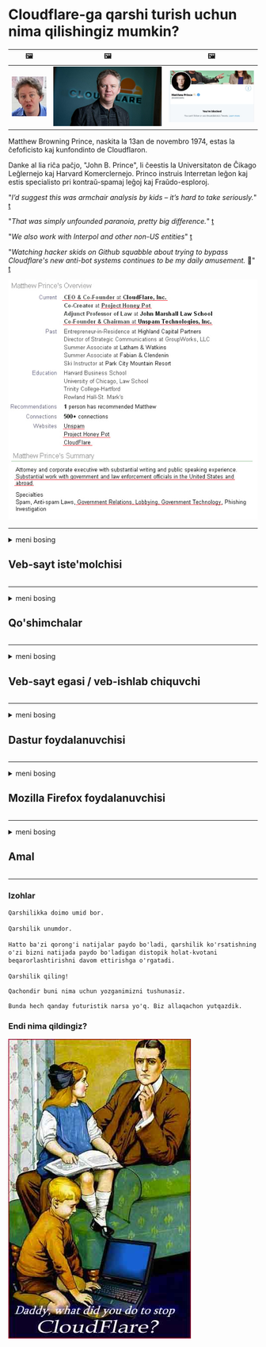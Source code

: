 # Cloudflare-ga qarshi turish uchun nima qilishingiz mumkin?

| 🖼 | 🖼 | 🖼 |
| --- | --- | --- |
| ![](../image/matthew_prince_teen.jpg) | ![](../image/matthew_prince.jpg) | ![](../image/blockedbymatthewprince.jpg) |


Matthew Browning Prince, naskita la 13an de novembro 1974, estas la ĉefoficisto kaj kunfondinto de Cloudflaron.

Danke al lia riĉa paĉjo, "John B. Prince", li ĉeestis la Universitaton de Ĉikago Leĝlernejo kaj Harvard Komerclernejo.
Princo instruis Interretan leĝon kaj estis specialisto pri kontraŭ-spamaj leĝoj kaj Fraŭdo-esploroj.


"*I’d suggest this was armchair analysis by kids – it’s hard to take seriously.*" [t](https://www.theguardian.com/technology/2015/nov/19/cloudflare-accused-by-anonymous-helping-isis)

"*That was simply unfounded paranoia, pretty big difference.*"  [t](https://twitter.com/xxdesmus/status/992757936123359233)

"*We also work with Interpol and other non-US entities*" [t](https://twitter.com/eastdakota/status/1203028504184360960)

"*Watching hacker skids on Github squabble about trying to bypass Cloudflare's new anti-bot systems continues to be my daily amusement.* 🍿" [t](https://twitter.com/eastdakota/status/1273277839102656515)


![](../image/whoismp.jpg)

---


<details>
<summary>meni bosing

## Veb-sayt iste'molchisi
</summary>


- Agar sizga yoqadigan veb-sayt Cloudflare-dan foydalanayotgan bo'lsa, ularga Cloudflare-dan foydalanmaslikni ayting.
  - Facebook, Reddit, Twitter yoki Mastodon kabi ijtimoiy tarmoqlarda xirillash hech qanday farq qilmaydi. [Amallar hashtaglarga qaraganda balandroq.](https://twitter.com/phyzonloop/status/1274132092490862594)
  - O'zingizni foydali qilishni istasangiz, veb-sayt egasi bilan bog'lanishga harakat qiling.

[Cloudflare dedi](https://github.com/Eloston/ungoogled-chromium/issues/783):
```
Muammolarga duch keladigan muayyan xizmatlar yoki saytlar bo'yicha ma'murlarga murojaat qilishingizni va o'z tajribangizni baham ko'rishingizni tavsiya qilamiz.
```

[Agar siz buni so'ramasangiz, veb-sayt egasi bu muammoni hech qachon bilmaydi.](../PEOPLE.md)

![](../image/liberapay.jpg)

[Muvaffaqiyatli misol](https://counterpartytalk.org/t/turn-off-cloudflare-on-counterparty-co-plz/164/5).<br>
Sizda muammo bormi? [Ovozingizni hozir ko'taring.](https://github.com/maraoz/maraoz.github.io/issues/1) Quyidagi misol.

```
Siz shunchaki korporativ tsenzuraga va ommaviy kuzatuvga yordam berasiz.
http://crimeflare.eu.org
```

```
Sizning veb-sahifangiz CloudFlare-ning maxfiyligini buzadigan shaxsiy devor bog'ida.
http://crimeflare.eu.org
```

- Veb-saytning maxfiylik siyosatini o'qish uchun biroz vaqt ajrating.
  - agar veb-sayt Cloudflare orqasida bo'lsa yoki veb-sayt Cloudflare-ga ulangan xizmatlardan foydalanayotgan bo'lsa.

Unda "Cloudflare" nima ekanligini tushuntirish va ma'lumotlaringizni Cloudflare bilan bo'lishish uchun ruxsat so'rash kerak. Aks holda ishonch buzilishiga olib keladi va ko'rib chiqilayotgan veb-saytga yo'l qo'ymaslik kerak.

[Qabul qilinadigan maxfiylik siyosati namunasi bu erda](https://archive.is/bDlTz) ("Subprocessors" > "Entity Name")

```
Men sizning maxfiylik siyosatingizni o'qidim va Cloudflare so'zini topa olmayapman.
Agar siz Cloudflare-ga ma'lumot berishni davom ettirsangiz, men siz bilan ma'lumot almashishdan bosh tortaman.
http://crimeflare.eu.org
```

Bu Cloudflare so'zi bo'lmagan maxfiylik siyosatining namunasidir.
[Liberland Jobs](https://archive.is/daKIr) [privacy policy](https://docsend.com/view/feiwyte):

![](../image/cfwontobey.jpg)

Cloudflare-ning shaxsiy maxfiylik siyosati mavjud.
[Cloudflare doxxing odamlarni yaxshi ko'radi.](https://www.reddit.com/r/GamerGhazi/comments/2s64fe/be_wary_reporting_to_cloudflare/)

Veb-saytga ro'yxatdan o'tish formasi uchun yaxshi misol.
AFAIK, nol veb-sayt buni amalga oshiradi. Siz ularga ishonasizmi?

```
"XYZ-ga ro'yxatdan o'tish" tugmachasini bosish orqali siz bizning xizmat ko'rsatish shartlari va maxfiylik to'g'risidagi bayonotiga rozilik bildirasiz.
Siz shuningdek ma'lumotlaringizni Cloudflare bilan bo'lishishga rozilik bildirasiz va shuningdek cloudflare-ning maxfiylik to'g'risidagi bayonotiga rozilik bildirasiz.
Agar Cloudflare sizning ma'lumotlaringizni oshkor qilsa yoki bizning serverlarimizga ulanishga ruxsat bermasa, bu bizning aybimiz emas. [*]

[ Ro'yxatdan o'tish ] [ Men qo'shilmayman ]
```
[*] [PEOPLE.md](../PEOPLE.md)


- Ularning xizmatidan foydalanmaslikka harakat qiling. Cloudflare sizni kuzatayotganingizni eslang.
  - ["I'm in your TLS, sniffin' your passworz"](../image/iminurtls.jpg)

- Boshqa veb-saytni qidiring. Internetda alternativa va fursat mavjud!

- Do'stlaringizni Tor-dan har kuni foydalanishga ishontiring.
  - Anonimlik ochiq Internet standarti bo'lishi kerak!
  - [Tor loyihasi ushbu loyihani yoqtirmasligini unutmang.](../HISTORY.md)

</details>

------

<details>
<summary>meni bosing

## Qo'shimchalar
</summary>

- Agar sizning brauzeringiz Firefox, Tor Browser yoki Ungoogled Chromium bo'lsa, quyida keltirilgan ushbu qo'shimchalardan birini ishlating.
  - Agar siz boshqa yangi qo'shimchani qo'shmoqchi bo'lsangiz, avval bu haqda so'rang.


| Ism | Tuzuvchi | Qo'llab-quvvatlash | Bloklash mumkin | Xabar bera oladi | Chrome |
| -------- | -------- | -------- | -------- | -------- | -------- |
| [Bloku Cloudflaron MITM-Atakon](../subfiles/about.bcma.md) | #Addon | [ ? ](http://crimeflare.eu.org/) | **Ha**     | **Ha**     |  **Ha** |
| [Ĉu ligoj estas vundeblaj al MITM-atako?](../subfiles/about.ismm.md) | #Addon | [ ? ](http://crimeflare.eu.org/) | Yo'q     | **Ha**     |  **Ha** |
| [Ĉu ĉi tiuj ligoj blokos Tor-uzanton?](../subfiles/about.isat.md) | #Addon | [ ? ](http://crimeflare.eu.org/) | Yo'q     | **Ha**     |  **Ha** |
| [Block Cloudflare MITM Attack](https://trac.torproject.org/projects/tor/attachment/ticket/24351/block_cloudflare_mitm_attack-1.0.14.1-an%2Bfx.xpi)<br>[**DELETED BY TOR PROJECT**](../HISTORY.md) | nullius | [ ? ](../tool/block_cloudflare_mitm_fx), [Link](http://crimeflare.eu.org/) | **Ha**     | **Ha**     |  Yo'q |
| [TPRB](http://34ahehcli3epmhbu2wbl6kw6zdfl74iyc4vg3ja4xwhhst332z3knkyd.onion/) | Sw | [ ? ](http://34ahehcli3epmhbu2wbl6kw6zdfl74iyc4vg3ja4xwhhst332z3knkyd.onion/) | **Ha**     | **Ha**     |  Yo'q |
| [Detect Cloudflare](https://addons.mozilla.org/en-US/firefox/addon/detect-cloudflare/) | Frank Otto | [ ? ](https://github.com/traktofon/cf-detect) | Yo'q     | **Ha**     |  Yo'q |
| [True Sight](https://addons.mozilla.org/en-US/firefox/addon/detect-cloudflare-plus/) | claustromaniac | [ ? ](https://github.com/claustromaniac/detect-cloudflare-plus) | Yo'q     | **Ha**     |  Yo'q |
| [Which Cloudflare datacenter am I visiting?](https://addons.mozilla.org/en-US/firefox/addon/cf-pop/) | 依云 | [ ? ](https://github.com/lilydjwg/cf-pop) | Yo'q     | **Ha**     |  Yo'q |


- "Markazsizlar" "CDNJS (Cloudflare)" ga ulanishni to'xtatishi mumkin.
  - Bu ko'plab so'rovlarning tarmoqlarga etib borishiga to'sqinlik qiladi va saytlarning buzilmasligi uchun mahalliy fayllarga xizmat qiladi.
  - Ishlab chiquvchi javob berdi: "[very concerning indeed](https://github.com/Synzvato/decentraleyes/issues/236#issuecomment-352049501)", "[widespread usage severely centralizes the web](https://github.com/Synzvato/decentraleyes/issues/251#issuecomment-366752049)"

- [Siz Cloudflare sertifikatini sertifikat markazidan (CA) olib tashlashingiz yoki unga ishonmasligingiz mumkin.](https://www.ssl.com/how-to/remove-root-certificate-firefox/)

</details>

------

<details>
<summary>meni bosing

## Veb-sayt egasi / veb-ishlab chiquvchi
</summary>


![](../image/word_cloudflarefree.jpg)

- Cloudflare eritmasidan foydalanmang, davr.
  - Siz bundan ham yaxshiroq qila olasiz, to'g'rimi? [Cloudflare obunalarini, rejalarini, domenlarini yoki akkauntlarini qanday o'chirish mumkin.](https://support.cloudflare.com/hc/en-us/articles/200167776-Removing-subscriptions-plans-domains-or-accounts)

| 🖼 | 🖼 |
| --- | --- |
| ![](../image/htmlalertcloudflare.jpg) | ![](../image/htmlalertcloudflare2.jpg) |

- Ko'proq mijozlarni xohlaysizmi? Siz nima qilishni bilasiz. Maslahat "yuqoridagi satr" dir.
  - [Salom, siz "Biz sizning shaxsiy hayotingizga jiddiy yondashamiz" deb yozgan edingiz, lekin menda "Xato 403 Taqiqlangan Anonim proksi-serverga ruxsat berilmagan" bor.](https://it.slashdot.org/story/19/02/19/0033255/stop-saying-we-take-your-privacy-and-security-seriously) Nima uchun Tor yoki VPN-ni bloklayapsiz? Va nega vaqtinchalik elektron pochta xabarlarini bloklamoqdasiz?

![](../image/anonexist.jpg)

- Cloudflare-dan foydalanish uzilish ehtimolini oshiradi. Agar sizning serveringiz ishlamayotgan yoki Cloudflare ishlamayotgan bo'lsa, tashrif buyuruvchilar veb-saytingizga kira olmaydilar.
  - [Siz haqiqatan ham Cloudflare hech qachon pasaymaydi deb o'ylaysizmi?](https://www.ibtimes.com/cloudflare-down-not-working-sites-producing-504-gateway-timeout-errors-2618008) [Another](https://twitter.com/Jedduff/status/1097875615997399040) [sample](https://twitter.com/search?f=tweets&vertical=default&q=Cloudflare%20is%20having%20problems). [Need more](../PEOPLE.md)?

![](../image/cloudflareinternalerror.jpg)

- "API xizmati", "dasturiy ta'minotni yangilash serveri" yoki "RSS tasmasi" ni proksi-server qilish uchun Cloudflare-dan foydalanish sizning mijozingizga zarar etkazadi. Mijoz sizga qo'ng'iroq qilib, "endi sizning API-dan foydalana olmayman" dedi va siz nima bo'layotganini bilmayapsiz. Cloudflare sizning mijozingizni jimgina to'sib qo'yishi mumkin. Sizningcha, bu yaxshi emasmi?
  - Ko'p sonli RSS o'quvchi mijozi va RSS o'quvchi onlayn xizmati mavjud. Agar siz odamlarga obuna bo'lishiga yo'l qo'ymasangiz, nima uchun RSS tasmasini nashr qilyapsiz?

![](../image/rssfeedovercf.jpg)

- Sizga HTTPS sertifikati kerakmi? "Shifrlaylik" dan foydalaning yoki uni CA kompaniyasidan sotib oling.

- Sizga DNS-server kerakmi? O'zingizning serveringizni o'rnatolmaysizmi? Ular haqida: [Hurricane Electric Free DNS](https://dns.he.net/), [Dyn.com](https://dyn.com/dns/), [1984 Hosting](https://www.1984hosting.com/), [Afraid.Org (TOR dan foydalansangiz, administrator hisobingizni o'chirib tashlaydi)](https://freedns.afraid.org/)
  - [Alternativoj al DNS](../subfiles/alternative.domaindns.md)

- Xosting xizmatini qidiryapsizmi? Faqat bepulmi? Ular haqida: [Onion Service](http://vww6ybal4bd7szmgncyruucpgfkqahzddi37ktceo3ah7ngmcopnpyyd.onion/en/security/network-security/tor/onionservices-best-practices), [Free Web Hosting Area](https://freewha.com/), [Autistici/Inventati Web Site Hosting](https://www.autinv5q6en4gpf4.onion/services/website), [Github Pages](https://pages.github.com/), [Surge](https://surge.sh/)
  - [Cloudflare-ga alternativalar](../subfiles/alternative.cloudflare.md)

- Siz "cloudflare-ipfs.com" dan foydalanayapsizmi? [Cloudflare IPFS-ning yomonligini bilasizmi?](../PEOPLE.md)

- OWASP va Fail2Ban kabi veb-dastur xavfsizlik devorlarini serveringizga o'rnating va uni to'g'ri sozlang.
  - Torni blokirovka qilish echim emas. Hammani shunchaki kichik yomon foydalanuvchilar uchun jazolamang.

- "Cloudflare Warp" foydalanuvchilarining veb-saytingizga kirishini qayta yo'naltiring yoki bloklang. Agar iloji bo'lsa, sababini keltiring.

> IP ro'yxati: "[Cloudflare-ning hozirgi IP-diapazonlari](cloudflare_inc/)"

> A: Faqat ularni to'sib qo'ying

```
server {
...
deny 173.245.48.0/20;
deny 103.21.244.0/22;
deny 103.22.200.0/22;
deny 103.31.4.0/22;
deny 141.101.64.0/18;
deny 108.162.192.0/18;
deny 190.93.240.0/20;
deny 188.114.96.0/20;
deny 197.234.240.0/22;
deny 198.41.128.0/17;
deny 162.158.0.0/15;
deny 104.16.0.0/12;
deny 172.64.0.0/13;
deny 131.0.72.0/22;
deny 2400:cb00::/32;
deny 2606:4700::/32;
deny 2803:f800::/32;
deny 2405:b500::/32;
deny 2405:8100::/32;
deny 2a06:98c0::/29;
deny 2c0f:f248::/32;
...
}
```

> B: Ogohlantirish sahifasiga yo'naltirish

```
http {
...
geo $iscf {
default 0;
173.245.48.0/20 1;
103.21.244.0/22 1;
103.22.200.0/22 1;
103.31.4.0/22 1;
141.101.64.0/18 1;
108.162.192.0/18 1;
190.93.240.0/20 1;
188.114.96.0/20 1;
197.234.240.0/22 1;
198.41.128.0/17 1;
162.158.0.0/15 1;
104.16.0.0/12 1;
172.64.0.0/13 1;
131.0.72.0/22 1;
2400:cb00::/32 1;
2606:4700::/32 1;
2803:f800::/32 1;
2405:b500::/32 1;
2405:8100::/32 1;
2a06:98c0::/29 1;
2c0f:f248::/32 1;
}
...
}

server {
...
if ($iscf) {rewrite ^ https://example.com/cfwsorry.php;}
...
}

<?php
header('HTTP/1.1 406 Not Acceptable');
echo <<<CLOUDFLARED
Thank you for visiting ourwebsite.com!<br />
We are sorry, but we can't serve you because your connection is being intercepted by Cloudflare.<br />
Please read http://crimeflare.eu.org for more information.<br />
CLOUDFLARED;
die();
```

- Agar siz erkinlikka ishonsangiz va noma'lum foydalanuvchilarni qabul qilsangiz, Tor Onion Service yoki I2P insite-ni o'rnating.

- Boshqa Clearnet / Tor dual veb-sayt operatorlaridan maslahat so'rang va noma'lum do'stlar orttiring!

</details>

------

<details>
<summary>meni bosing

## Dastur foydalanuvchisi
</summary>


- Discord CloudFlare-dan foydalanmoqda. Shu bilan bir qatorda? Biz tavsiya qilamiz [**Briar** (Android)](https://f-droid.org/en/packages/org.briarproject.briar.android/), [Ricochet (PC)](https://ricochet.im/), [Tox + Tor (Android/PC)](https://tox.chat/download.html)
  - Briar-ga Tor demoni kiradi, shuning uchun Orbot-ni o'rnatishingiz shart emas.
  - Qwtch ishlab chiquvchilari, Open Privacy, stop_cloudflare loyihasini o'zlarining git xizmatlaridan ogohlantirishsiz o'chirib tashladilar.

- Agar siz Debian GNU / Linux yoki boshqa biron bir narsadan foydalansangiz, obuna bo'ling: [bug #831835](https://bugs.debian.org/cgi-bin/bugreport.cgi?bug=831835). Agar iloji bo'lsa, yamoqni tekshirishda yordam bering va uni qabul qilish kerakligi to'g'risida parvarish qiluvchiga to'g'ri xulosaga kelishiga yordam bering.

- Ushbu brauzerlarni doimo tavsiya eting.

| Ism | Tuzuvchi | Qo'llab-quvvatlash | Izoh |
| -------- | -------- | -------- | -------- |
| [Ungoogled-Chromium](https://ungoogled-software.github.io/ungoogled-chromium-binaries/) | Eloston | [ ? ](https://github.com/Eloston/ungoogled-chromium) | PC (Win, Mac, Linux)  _!Tor_ |
| [Bromite](https://www.bromite.org/fdroid) | Bromite | [ ? ](https://github.com/bromite/bromite/issues) | Android  _!Tor_ |
| [Tor Browser](https://www.torproject.org/download/) | Tor Project | [ ? ](https://support.torproject.org/) | PC (Win, Mac, Linux)  _Tor_|
| [Tor Browser Android](https://www.torproject.org/download/) | Tor Project | [ ? ](https://support.torproject.org/) | Android  _Tor_|
| [Onion Browser](https://itunes.apple.com/us/app/onion-browser/id519296448?mt=8) | Mike Tigas | [ ? ](https://github.com/OnionBrowser/OnionBrowser/issues) | Apple iOS  _Tor_|
| [GNU/Icecat](https://www.gnu.org/software/gnuzilla/) | GNU | [ ? ](https://www.gnu.org/software/gnuzilla/) | PC (Linux) |
| [IceCatMobile](https://f-droid.org/en/packages/org.gnu.icecat/) | GNU | [ ? ](https://lists.gnu.org/mailman/listinfo/bug-gnuzilla) | Android |
| [Iridium Browser](https://iridiumbrowser.de/about/) | Iridium | [ ? ](https://github.com/iridium-browser/iridium-browser/) | PC (Win, Mac, Linux, OpenBSD) |


Boshqa dasturlarning maxfiyligi nomukammal. Bu Tor brauzeri "mukammal" degani emas.
Internet va texnologiyalarda 100% xavfsiz yoki 100% shaxsiy mavjud emas.

- Tordan foydalanishni xohlamaysizmi? Tor daemon bilan har qanday brauzerdan foydalanishingiz mumkin.
  - [E'tibor bering, Tor loyihasi buni yoqtirmaydi.](https://support.torproject.org/tbb/tbb-9/) Agar iloji bo'lsa, Tor brauzeridan foydalaning.
- [Tor bilan xromni qanday ishlatish kerak](../subfiles/chromium_tor.md)


Keling, boshqa dasturiy ta'minotning shaxsiy hayoti haqida gaplashamiz.

- [Agar sizga Firefox-dan foydalanish kerak bo'lsa, "Firefox ESR" -ni tanlang.](https://www.mozilla.org/en-US/firefox/organizations/)
  - [Firefox - Spyware Watchdog](https://spyware.neocities.org/articles/firefox.html)
  - [Firefox so'z erkinligini rad etadi, so'z erkinligini taqiqlaydi](https://web.archive.org/web/20200423010026/https://reclaimthenet.org/firefox-rejects-free-speech-bans-free-speech-commenting-plugin-dissenter-from-its-extensions-gallery/)
  - ["100+ salbiy ovoz. Bugungi kunda dasturiy ta'minot kompaniyasidan ... dasturiy ta'minotga rioya qilishni so'rashga o'xshaydi."](https://old.reddit.com/r/firefox/comments/gutdiw/weve_got_work_to_do_the_mozilla_blog/fslbbb6/)
  - [Eh, nega Firefox menga URL satrida homiylik havolalarini ko'rsatmoqda?](https://www.reddit.com/r/firefox/comments/jybx2w/uh_why_is_firefox_showing_me_sponsored_links_in/)
  - [Mozilla - mujassamlangan iblis](https://digdeeper.neocities.org/ghost/mozilla.html)

- [Esingizda bo'lsa, Mozilla Cloudflare xizmatidan foydalanmoqda.](https://www.robtex.com/dns-lookup/www.mozilla.org) [Ular o'z mahsulotlarida Cloudflare-ning DNS xizmatidan foydalanmoqdalar.](https://www.theregister.co.uk/2018/03/21/mozilla_testing_dns_encryption/)

- [Mozilla ushbu chiptani rasman rad etdi.](https://bugzilla.mozilla.org/show_bug.cgi?id=1426618)

- [Firefox Focus - bu hazil.](https://github.com/mozilla-mobile/focus-android/issues/1743) [Ular telemetriyani o'chirishga va'da berishdi, lekin ular uni o'zgartirdilar.](https://github.com/mozilla-mobile/focus-android/issues/4210)

- [PaleMoon / Basilisk dasturchisi Cloudflare-ni yaxshi ko'radi.](https://github.com/mozilla-mobile/focus-android/issues/1743#issuecomment-345993097)
  - [Pale Moon-ning arxiv serveri 18 oy davomida zararli dasturlarni buzdi va tarqatdi](https://www.reddit.com/r/privacytoolsIO/comments/cc808y/pale_moons_archive_server_hacked_and_spread/)
  - Shuningdek, u Tor foydalanuvchilarini yomon ko'radi - "[Torga nisbatan dushmanlik qilsin. O'ylaymanki, aksariyat saytlar Torga nisbatan juda katta suiiste'mol qilish omilini hisobga olgan holda unga nisbatan dushmanlik qilishlari kerak.](https://github.com/yacy/yacy_search_server/issues/314#issuecomment-565932097)"

- [Waterfox-da jiddiy "uy telefonlari" muammosi mavjud](https://spyware.neocities.org/articles/waterfox.html)

- [Google Chrome - bu josuslarga qarshi dastur.](https://www.gnu.org/proprietary/malware-google.en.html)
  - [Google sizning harakatlaringizni profillar.](https://spyware.neocities.org/articles/chrome.html)

- [SRWare Iron juda ko'p telefonlarni uyga ulaydi.](https://spyware.neocities.org/articles/iron.html) Shuningdek, u Google domenlariga ulanadi.

- [Brave Browser oq ro'yxatini Facebook / Twitter kuzatuvchilari.](https://www.bleepingcomputer.com/news/security/facebook-twitter-trackers-whitelisted-by-brave-browser/)
  - [Bu erda ko'proq muammolar mavjud.](https://spyware.neocities.org/articles/brave.html)
  - [binance filiali identifikatori](https://twitter.com/cryptonator1337/status/1269594587716374528)

- [Microsoft Edge Facebook-ga Flash kodini foydalanuvchilarning orqasida ishlatishga imkon beradi.](https://www.zdnet.com/article/microsoft-edge-lets-facebook-run-flash-code-behind-users-backs/)

- [Vivaldi sizning shaxsiy hayotingizni hurmat qilmaydi.](https://spyware.neocities.org/articles/vivaldi.html)

- [Opera shpion dasturining darajasi: Juda yuqori](https://spyware.neocities.org/articles/opera.html)

- Apple iOS: [Siz iOS-dan umuman foydalanmasligingiz kerak, chunki bu zararli dasturdir.](https://www.gnu.org/proprietary/malware-apple.html)

Shuning uchun biz faqat yuqoridagi jadvalni tavsiya qilamiz. Boshqa hech narsa.

</details>

------

<details>
<summary>meni bosing

## Mozilla Firefox foydalanuvchisi
</summary>


- "Firefox Nightly" disk raskadrovka darajasidagi ma'lumotni Mozilla serverlariga rad etish usulisiz yuboradi.
  - [Mozilla serverlari Cloudflare-ni yoqmoqda](https://www.digwebinterface.com/?hostnames=www.mozilla.org%0D%0Amozilla.cloudflare-dns.com&type=&ns=resolver&useresolver=8.8.4.4&nameservers=)

- Firefox-ga Mozilla serverlariga ulanishni taqiqlash mumkin.
  - [Mozilla siyosati shablonlari bo'yicha qo'llanma](https://github.com/mozilla/policy-templates/blob/master/README.md)
  - Ushbu hiyla-nayrang keyingi versiyada ishlashni to'xtatishi mumkinligini yodda tuting, chunki Mozilla o'zlarini oq ro'yxatga olishni yaxshi ko'radi.
  - Ularni butunlay blokirovka qilish uchun xavfsizlik devori va DNS filtridan foydalaning.

"`/distribution/policies.json`"

>     "WebsiteFilter": {
> 		"Block": [
> 		"*://*.mozilla.com/*",
> 		"*://*.mozilla.net/*",
> 		"*://*.mozilla.org/*",
> 		"*://webcompat.com/*",
> 		"*://*.firefox.com/*",
> 		"*://*.thunderbird.net/*",
> 		"*://*.cloudflare.com/*"
> 		]
>     },


- ~~Mozilla tracker-dagi xato haqida xabar bering, ularga Cloudflare-dan foydalanmasligingizni ayting.~~ Bugzilla-da xatoliklar haqida hisobot mavjud edi. Ko'p odamlar o'zlarining tashvishlarini e'lon qilishdi, ammo bu xato 2018 yilda administrator tomonidan yashiringan edi.

- Firefox-da DoH-ni o'chirib qo'yishingiz mumkin.
  - [Firefox-ning standart DNS-provayderini o'zgartiring](../subfiles/change-firefox-dns.md)

![](../image/firefoxdns.jpg)

- [Agar siz Internet-provayder bo'lmagan DNS-dan foydalanishni xohlasangiz, OpenNIC Tier2 DNS xizmati yoki Cloudflare-ga tegishli bo'lmagan DNS-xizmatlaridan foydalanishni o'ylang.](https://wiki.opennic.org/start)
![](../image/opennic.jpg)
  - Cloudflare-ni DNS bilan bloklash. [Crimeflare DNS](../subfiles/service.publicdns.md)

- Siz Tor-dan DNS-rezolyutsiya sifatida foydalanishingiz mumkin. [Agar siz Tor mutaxassisi bo'lmasangiz, bu erda savol bering.](https://tor.stackexchange.com/)

> **Qanaqasiga?**
> 1. Tor-ni yuklab oling va kompyuteringizga o'rnating.
> 2. Ushbu qatorni "torrc" fayliga qo'shing.
> DNSPort 127.0.0.1:53
> 3. Tor-ni qayta ishga tushiring.
> 4. Kompyuteringizning DNS-serverini "127.0.0.1" ga sozlang.

</details>

------

<details>
<summary>meni bosing

## Amal
</summary>


- Cloudflare zarari haqida atrofingizdagi boshqalarga ayting.

- [Ushbu omborni yaxshilashga yordam bering.](http://crimeflare.eu.org)
  - Ikkala ro'yxat, unga qarshi dalillar va tafsilotlar.

- [Cloudflare (va shunga o'xshash kompaniyalar) bilan bog'liq muammolar bo'lgan joylarni hujjatlashtiring va ommaga e'lon qiling, buni amalga oshirishda ushbu omborni eslatib qo'ying.](http://crimeflare.eu.org) :)

- Odatiy ravishda Tor-dan ko'proq odamlarni jalb qiling, shunda ular vebni dunyoning turli burchaklaridan ko'rishlari mumkin.

- Dunyoni Cloudflare'dan ozod qilishga bag'ishlangan ijtimoiy tarmoqlarda va go'sht maydonida guruhlarni boshlang.

- Agar kerak bo'lsa, ushbu omborga ushbu guruhlarga havola qiling - bu guruhlar bilan birgalikda ishlashni muvofiqlashtirish uchun joy bo'lishi mumkin.

- [Cloudflare-ga korporativ bo'lmagan mazmunli alternativani taqdim etadigan hamkorlikni boshlang.](../subfiles/alternative.cloudflare.md)

- Hech bo'lmaganda Cloudflare-ga qarshi ko'p qatlamli mudofaani ta'minlashga yordam beradigan har qanday alternativalar haqida bizga xabar bering.

- Agar siz Cloudflare mijozi bo'lsangiz, maxfiylik sozlamalarini o'rnating va ularni buzishini kuting.
  - [Keyin ularni spam / maxfiylikni buzganlik ayblovi bilan javobgarlikka torting.](https://twitter.com/thexpaw/status/1108424723233419264)

- Agar siz Amerika Qo'shma Shtatlarida bo'lsangiz va ushbu veb-sayt bank yoki buxgalter bo'lsa, "Gramm-Leach-Bliley" qonuni yoki "Nogironligi bor amerikaliklar" qonuni bo'yicha qonuniy bosim o'tkazishga urinib ko'ring va qayerga borishingizni bizga hisobot qiling. .

- Agar veb-sayt hukumat sayti bo'lsa, AQSh Konstitutsiyasining 1-o'zgartirishiga muvofiq qonuniy bosim o'tkazishga harakat qiling.

- Agar siz Evropa Ittifoqi fuqarosi bo'lsangiz, shaxsiy ma'lumotlarni yuborish uchun veb-sayt bilan bog'laning. Agar ular sizga ma'lumot berishdan bosh tortsa, bu qonun buzilishidir.

- O'z veb-saytida xizmat ko'rsatishni taklif qilayotgan kompaniyalar uchun iste'molchilar huquqlarini himoya qilish tashkilotlari va BBBga "yolg'on reklama" sifatida xabar berishga harakat qiling. Cloudflare veb-saytlariga Cloudflare serverlari xizmat qiladi.

- [XEI AQSh kontekstida Cloudflare ularga qarshi antitrest qonunlari qabul qilinishi uchun etarlicha katta bo'lishni boshlaydi.](https://www.itu.int/en/ITU-T/Workshops-and-Seminars/20181218/Documents/Geoff_Huston_Presentation.pdf)

- GNU GPL 4-versiyasi manba kodini bunday xizmat orqasida saqlashga qarshi qoidalarni o'z ichiga olishi mumkin, chunki barcha GPLv4 va undan keyingi dasturlar uchun hech bo'lmaganda manba kodiga Tor foydalanuvchilari kamsitilmaydigan vosita orqali kirish mumkin.

</details>

------

### Izohlar

```
Qarshilikka doimo umid bor.

Qarshilik unumdor.

Hatto ba'zi qorong'i natijalar paydo bo'ladi, qarshilik ko'rsatishning o'zi bizni natijada paydo bo'ladigan distopik holat-kvotani beqarorlashtirishni davom ettirishga o'rgatadi.

Qarshilik qiling!
```

```
Qachondir buni nima uchun yozganimizni tushunasiz.
```

```
Bunda hech qanday futuristik narsa yo'q. Biz allaqachon yutqazdik.
```

### Endi nima qildingiz?


![](../image/stopcf.jpg)

